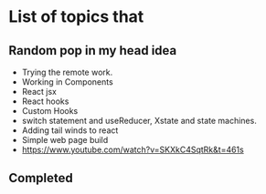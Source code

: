 # List of topics that

## Random pop in my head idea

- Trying the remote work.
- Working in Components
- React jsx
- React hooks
- Custom Hooks
- switch statement and useReducer, Xstate and state machines.
- Adding tail winds to react
- Simple web page build
- https://www.youtube.com/watch?v=SKXkC4SqtRk&t=461s

## Completed
